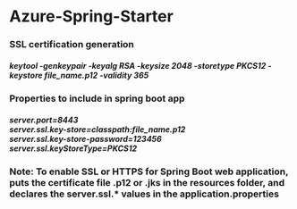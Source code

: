 <h1><strong>Azure-Spring-Starter</strong></h1>

<h3><strong>SSL certification generation</strong></h1>

<h5>keytool -genkeypair -keyalg RSA -keysize 2048 -storetype PKCS12 -keystore file_name.p12 -validity 365</h5>

<h3><strong>Properties to include in spring boot app</strong></h1>

<h5>
server.port=8443 <br />
server.ssl.key-store=classpath:file_name.p12 <br />
server.ssl.key-store-password=123456 <br />
server.ssl.keyStoreType=PKCS12 <br />  
</h5>

<h3><strong>Note: To enable SSL or HTTPS for Spring Boot web application, puts the certificate file .p12 or .jks in the resources folder, and declares the server.ssl.* values in the application.properties</strong></h3>

